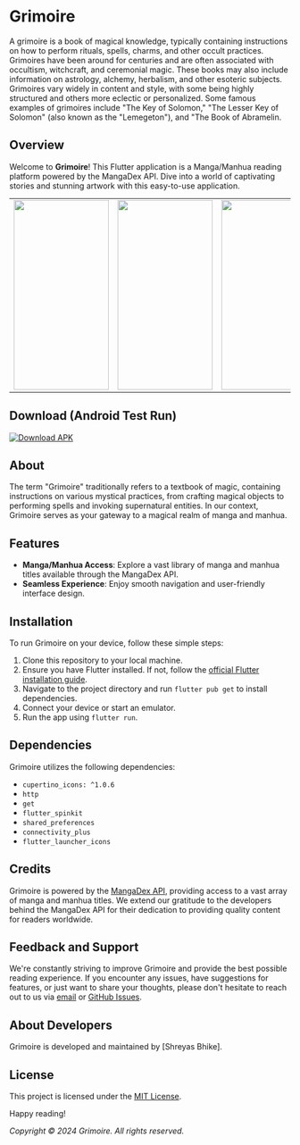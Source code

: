# Grimoire

A grimoire is a book of magical knowledge, typically containing instructions on how to perform rituals, spells, charms, and other occult practices. Grimoires have been around for centuries and are often associated with occultism, witchcraft, and ceremonial magic. These books may also include information on astrology, alchemy, herbalism, and other esoteric subjects. Grimoires vary widely in content and style, with some being highly structured and others more eclectic or personalized. Some famous examples of grimoires include "The Key of Solomon," "The Lesser Key of Solomon" (also known as the "Lemegeton"), and "The Book of Abramelin.


## Overview
Welcome to **Grimoire**! This Flutter application is a Manga/Manhua reading platform powered by the MangaDex API. Dive into a world of captivating stories and stunning artwork with this easy-to-use application.







<table align="center" style="margin: 0px auto;">
  <tr>
    <td>
        <div style="text-align: center;">
            <img src="https://github.com/TheAppWizard/grimoire/assets/70090469/1fce4ae7-08c2-4688-9af7-29aee83d7f23" height="340px" width= "170"/>
        </div>
    </td>
    <td>
        <div style="text-align: center;">
            <img src="https://github.com/TheAppWizard/grimoire/assets/70090469/985b2ce7-cb52-4709-8b79-6b4496118487" height="340px" width= "170"/>
        </div>
    </td>
    <td>
        <div style="text-align: center;">
            <img src="https://github.com/TheAppWizard/grimoire/assets/70090469/5fecc5a1-252f-49c0-a9b3-8463f0f9202c" height="340px" width= "170"/>
        </div>
    </td>
    <td>
        <div style="text-align: center;">
            <img src="https://github.com/TheAppWizard/grimoire/assets/70090469/fd2ef667-7d47-4c39-840b-2405c16b4387" height="340px" width= "170"/>
        </div>
    </td>
    <td>
        <div style="text-align: center;">
            <img src="https://github.com/TheAppWizard/grimoire/assets/70090469/d48e2535-1a60-4a7a-aa58-f7d6ce0ed8cd"  height="340px" width= "170"/>
        </div>
    </td>
  </tr>

</table>

## Download (Android Test Run)
[![Download APK](https://img.shields.io/badge/Download-APK-blue)](https://drive.google.com/file/d/1lzSfYipGp5Zt5dZ7q0PxkBToRIcANfnN/view?usp=share_link)


## About
The term "Grimoire" traditionally refers to a textbook of magic, containing instructions on various mystical practices, from crafting magical objects to performing spells and invoking supernatural entities. In our context, Grimoire serves as your gateway to a magical realm of manga and manhua.

## Features
- **Manga/Manhua Access**: Explore a vast library of manga and manhua titles available through the MangaDex API.
- **Seamless Experience**: Enjoy smooth navigation and user-friendly interface design.

## Installation
To run Grimoire on your device, follow these simple steps:

1. Clone this repository to your local machine.
2. Ensure you have Flutter installed. If not, follow the [official Flutter installation guide](https://flutter.dev/docs/get-started/install).
3. Navigate to the project directory and run `flutter pub get` to install dependencies.
4. Connect your device or start an emulator.
5. Run the app using `flutter run`.

## Dependencies
Grimoire utilizes the following dependencies:

- `cupertino_icons: ^1.0.6`
- `http`
- `get`
- `flutter_spinkit`
- `shared_preferences`
- `connectivity_plus`
- `flutter_launcher_icons`

## Credits
Grimoire is powered by the [MangaDex API](https://api.mangadex.org/docs/), providing access to a vast array of manga and manhua titles. We extend our gratitude to the developers behind the MangaDex API for their dedication to providing quality content for readers worldwide.

## Feedback and Support
We're constantly striving to improve Grimoire and provide the best possible reading experience. If you encounter any issues, have suggestions for features, or just want to share your thoughts, please don't hesitate to reach out to us via [email](mailto:theappwizard2408@gmail.com) or [GitHub Issues](https://github.com/yourusername/grimoire/issues).


## About Developers

Grimoire is developed and maintained by [Shreyas Bhike].

## License

This project is licensed under the [MIT License](LICENSE).


Happy reading!

*Copyright © 2024 Grimoire. All rights reserved.*

